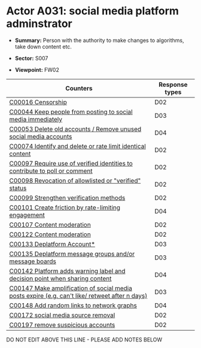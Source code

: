 # Actor A031: social media platform adminstrator

* **Summary:** Person with the authority to make changes to algorithms, take down content etc. 

* **Sector:** S007

* **Viewpoint:** FW02


| Counters | Response types |
| -------- | -------------- |
| [C00016 Censorship](../counters/C00016.md) | D02 |
| [C00044 Keep people from posting to social media immediately](../counters/C00044.md) | D03 |
| [C00053 Delete old accounts / Remove unused social media accounts](../counters/C00053.md) | D04 |
| [C00074 Identify and delete or rate limit identical content](../counters/C00074.md) | D02 |
| [C00097 Require use of verified identities to contribute to poll or comment](../counters/C00097.md) | D02 |
| [C00098 Revocation of allowlisted or "verified" status](../counters/C00098.md) | D02 |
| [C00099 Strengthen verification methods](../counters/C00099.md) | D02 |
| [C00101 Create friction by rate-limiting engagement](../counters/C00101.md) | D04 |
| [C00107 Content moderation](../counters/C00107.md) | D02 |
| [C00122 Content moderation](../counters/C00122.md) | D02 |
| [C00133 Deplatform Account*](../counters/C00133.md) | D03 |
| [C00135 Deplatform message groups and/or message boards](../counters/C00135.md) | D03 |
| [C00142 Platform adds warning label and decision point when sharing content](../counters/C00142.md) | D04 |
| [C00147 Make amplification of social media posts expire (e.g. can't like/ retweet after n days)](../counters/C00147.md) | D03 |
| [C00148 Add random links to network graphs](../counters/C00148.md) | D04 |
| [C00172 social media source removal](../counters/C00172.md) | D02 |
| [C00197 remove suspicious accounts](../counters/C00197.md) | D02 |


DO NOT EDIT ABOVE THIS LINE - PLEASE ADD NOTES BELOW